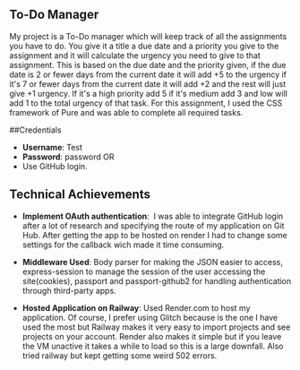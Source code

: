 ## To-Do Manager
My project is a To-Do manager which will keep track of all the assignments you have to do. You give it a title a due date and a priority you give to the assignment and it will calculate the urgency you need to give to that assignment. This is based on the due date and the priority given, if the due date is 2 or fewer days from the current date it will add +5 to the urgency if it's 7 or fewer days from the current date it will add +2 and the rest will just give +1 urgency. If it's a high priority add 5 if it's medium add 3 and low will add 1 to the total urgency of that task. For this assignment, I used the CSS framework of Pure and was able to complete all required tasks. 

##Credentials
- **Username**: Test
- **Password**: password
OR
- Use GitHub login.

## Technical Achievements
- **Implement OAuth authentication**:  I was able to integrate GitHub login after a lot of research and specifying the route of my application on Git Hub. After getting the app to be hosted on render I had to change some settings for the callback wich made it time consuming. 

- **Middleware Used**:  Body parser for making the JSON easier to access, express-session to manage the session of the user accessing the site(cookies), passport and passport-github2 for handling authentication through third-party apps. 

- **Hosted Application on Railway**: Used Render.com to host my application. Of course, I prefer using Glitch because is the one I have used the most but Railway makes it very easy to import projects and see projects on your account. Render also makes it simple but if you leave the VM unactive it takes a while to load so this is a large downfall. Also tried railway but kept getting some weird 502 errors. 
